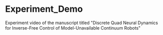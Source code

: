 # Experiment_Demo

Experiment video of the manuscript titled "Discrete Quad Neural Dynamics for Inverse-Free Control of Model-Unavailable Continuum Robots"

